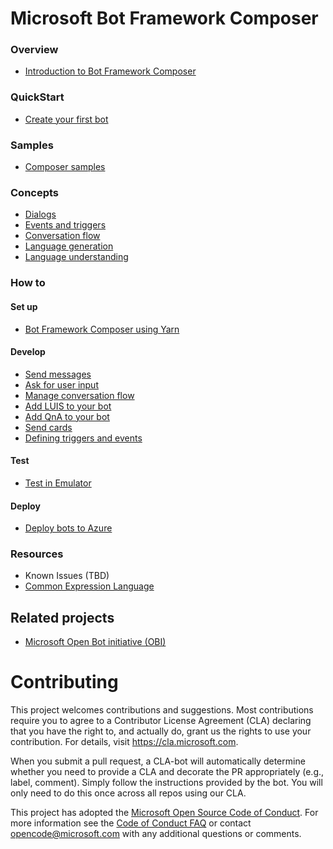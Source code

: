 
# Microsoft Bot Framework Composer
### Overview
- [Introduction to Bot Framework Composer](https://github.com/microsoft/BotFramework-Composer/blob/kaiqb/Ignite2019/docs/bfcomposer-intro.md)

### QuickStart
- [Create your first bot](./docs/tutorial-create-echobot.md) 
### Samples 
- [Composer samples](https://github.com/microsoft/BotFramework-Composer/tree/stable/SampleBots) 
### Concepts 
- [Dialogs](https://github.com/microsoft/BotFramework-Composer/blob/kaiqb/Ignite2019/docs/concept-dialog.md)
- [Events and triggers](https://github.com/microsoft/BotFramework-Composer/blob/kaiqb/Ignite2019/docs/concept-events-and-triggers-draft.md)
- [Conversation flow](https://github.com/microsoft/BotFramework-Composer/blob/kaiqb/Ignite2019/docs/concept-memory.md)
- [Language generation](https://github.com/microsoft/BotFramework-Composer/blob/kaiqb/Ignite2019/docs/concept-language-genereation-draft.md)
- [Language understanding](https://github.com/microsoft/BotFramework-Composer/blob/kaiqb/Ignite2019/docs/concept-language-understanding-draft.md)

### How to
#### Set up
- [Bot Framework Composer using Yarn](https://github.com/microsoft/BotFramework-Composer/blob/kaiqb/Ignite2019/docs/setup-yarn.md)
#### Develop
- [Send messages](https://github.com/microsoft/BotFramework-Composer/blob/kaiqb/Ignite2019/docs/howto-sending-messages-draft.md)
- [Ask for user input](./docs/howto-ask-for-user-input-draft.md)
- [Manage conversation flow](https://github.com/microsoft/BotFramework-Composer/blob/kaiqb/Ignite2019/docs/howto-controlling-conversation-flow.md)
- [Add LUIS to your bot](https://github.com/microsoft/BotFramework-Composer/blob/kaiqb/Ignite2019/docs/howto-using-LUIS.md)
- [Add QnA to your bot](https://github.com/microsoft/BotFramework-Composer/blob/kaiqb/Ignite2019/docs/how-to-add-qna-to-bot.md)
- [Send cards](https://github.com/microsoft/BotFramework-Composer/blob/kaiqb/Ignite2019/docs/howto-sending-cards.md) 
- [Defining triggers and events](https://github.com/microsoft/BotFramework-Composer/blob/kaiqb/Ignite2019/docs/howto-defining-triggers.md)
#### Test
- [Test in Emulator](https://docs.microsoft.com/en-us/azure/bot-service/bot-service-debug-emulator?view=azure-bot-service-4.0&tabs=csharp)
#### Deploy
- [Deploy bots to Azure](https://github.com/microsoft/BotFramework-Composer/blob/stable/docs/10-24-2019-Hack.md)
### Resources
- Known Issues (TBD)
- [Common Expression Language](https://github.com/microsoft/BotBuilder-Samples/blob/master/experimental/common-expression-language/prebuilt-functions.md)

## Related projects
* [Microsoft Open Bot initiative (OBI)](https://github.com/Microsoft/botframework-obi)

# Contributing

This project welcomes contributions and suggestions.  Most contributions require you to agree to a
Contributor License Agreement (CLA) declaring that you have the right to, and actually do, grant us
the rights to use your contribution. For details, visit https://cla.microsoft.com.

When you submit a pull request, a CLA-bot will automatically determine whether you need to provide
a CLA and decorate the PR appropriately (e.g., label, comment). Simply follow the instructions
provided by the bot. You will only need to do this once across all repos using our CLA.

This project has adopted the [Microsoft Open Source Code of Conduct](https://opensource.microsoft.com/codeofconduct/).
For more information see the [Code of Conduct FAQ](https://opensource.microsoft.com/codeofconduct/faq/) or
contact [opencode@microsoft.com](mailto:opencode@microsoft.com) with any additional questions or comments.
